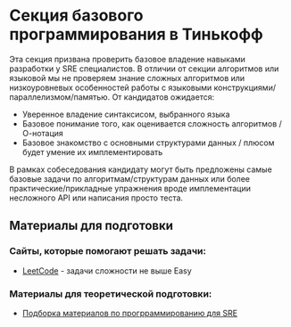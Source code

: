 # Секция базового программирования в Тинькофф

Эта секция призвана проверить базовое владение навыками разработки у SRE специалистов. В отличии от секции алгоритмов или языковой  мы не проверяем знание сложных алгоритмов или низкоуровневых особенностей работы с языковыми конструкциями/параллелизмом/памятью. От кандидатов ожидается:

- Уверенное владение синтаксисом, выбранного языка
- Базовое понимание того, как оценивается сложность алгоритмов / О-нотация
- Базовое знакомство с основными структурами данных / плюсом будет умение их имплементировать

В рамках собеседования кандидату могут быть предложены самые базовые задачи по алгоритмам/структурам данных или более практические/прикладные упражнения вроде имплементации несложного API или написания просто теста.

## Материалы для подготовки
### Сайты, которые помогают решать задачи:
- [LeetCode](https://leetcode.com/) - задачи сложности не выше Easy

### Материалы для теоретической подготовки:
- [Подборка материалов по прогрраммированию для SRE](https://github.com/mxssl/sre-interview-prep-guide#programming)
